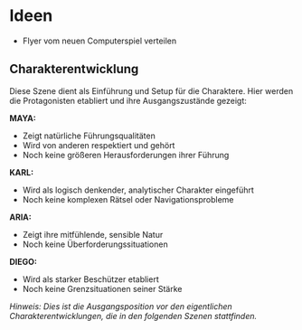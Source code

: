 # Ideen

- Flyer vom neuen Computerspiel verteilen

## Charakterentwicklung

Diese Szene dient als Einführung und Setup für die Charaktere. Hier werden die Protagonisten etabliert und ihre Ausgangszustände gezeigt:

**MAYA:**
- Zeigt natürliche Führungsqualitäten
- Wird von anderen respektiert und gehört
- Noch keine größeren Herausforderungen ihrer Führung

**KARL:**
- Wird als logisch denkender, analytischer Charakter eingeführt
- Noch keine komplexen Rätsel oder Navigationsprobleme

**ARIA:**
- Zeigt ihre mitfühlende, sensible Natur
- Noch keine Überforderungssituationen

**DIEGO:**
- Wird als starker Beschützer etabliert
- Noch keine Grenzsituationen seiner Stärke

*Hinweis: Dies ist die Ausgangsposition vor den eigentlichen Charakterentwicklungen, die in den folgenden Szenen stattfinden.*
